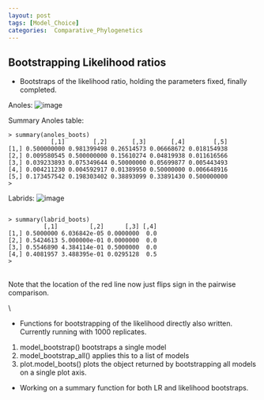 ```yaml
---
layout: post
tags: [Model_Choice]
categories:  Comparative_Phylogenetics
---
```






 





Bootstrapping Likelihood ratios
-------------------------------

-   Bootstraps of the likelihood ratio, holding the parameters fixed,
    finally completed.

Anoles:
![image](http://openwetware.org/images/thumb/4/47/Anoles_LR.png/600px-Anoles_LR.png)

Summary Anoles table:

~~~~ {.de1}
> summary(anoles_boots)
            [,1]        [,2]       [,3]       [,4]        [,5]
[1,] 0.500000000 0.981399498 0.26514573 0.06668672 0.018154938
[2,] 0.009580545 0.500000000 0.15610274 0.04819938 0.011616566
[3,] 0.039233893 0.075349644 0.50000000 0.05699877 0.005443493
[4,] 0.004211230 0.004592917 0.01389950 0.50000000 0.006648916
[5,] 0.173457542 0.198303402 0.38893099 0.33891430 0.500000000
>
~~~~

Labrids:
![image](http://openwetware.org/images/thumb/f/fc/Labrid_LR.png/600px-Labrid_LR.png)

~~~~ {.de1}
 
> summary(labrid_boots)
          [,1]         [,2]      [,3] [,4]
[1,] 0.5000000 6.036842e-05 0.0000000  0.0
[2,] 0.5424613 5.000000e-01 0.0000000  0.0
[3,] 0.5546890 4.384114e-01 0.5000000  0.0
[4,] 0.4081957 3.488395e-01 0.0295128  0.5
>
~~~~

\
 Note that the location of the red line now just flips sign in the
pairwise comparison.

\

-   Functions for bootstrapping of the likelihood directly also written.
    Currently running with 1000 replicates.

1.  model\_bootstrap() bootstraps a single model
2.  model\_bootstrap\_all() applies this to a list of models
3.  plot.model\_boots() plots the object returned by bootstrapping all
    models on a single plot axis.

-   Working on a summary function for both LR and likelihood bootstraps.

